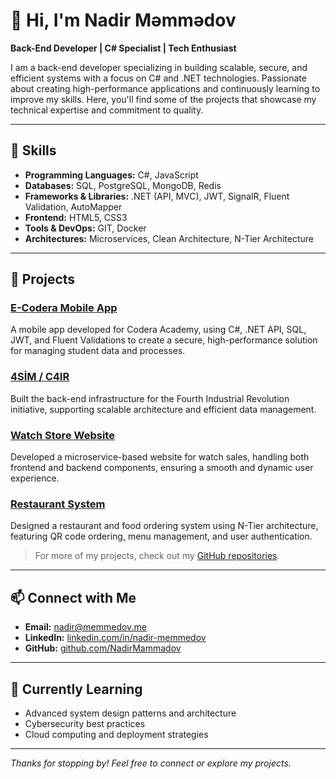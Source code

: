 # 👋 Hi, I'm Nadir Məmmədov

**Back-End Developer | C# Specialist | Tech Enthusiast**

I am a back-end developer specializing in building scalable, secure, and efficient systems with a focus on C# and .NET technologies. Passionate about creating high-performance applications and continuously learning to improve my skills. Here, you'll find some of the projects that showcase my technical expertise and commitment to quality.

---

## 🔧 Skills

- **Programming Languages:** C#, JavaScript
- **Databases:** SQL, PostgreSQL, MongoDB, Redis
- **Frameworks & Libraries:** .NET (API, MVC), JWT, SignalR, Fluent Validation, AutoMapper
- **Frontend:** HTML5, CSS3
- **Tools & DevOps:** GIT, Docker
- **Architectures:** Microservices, Clean Architecture, N-Tier Architecture

---

## 📂 Projects

### [E-Codera Mobile App](https://play.google.com/store/apps/details?id=codeisgroup.sananismayilov.coderaapp)
A mobile app developed for Codera Academy, using C#, .NET API, SQL, JWT, and Fluent Validations to create a secure, high-performance solution for managing student data and processes.

### [4SİM / C4IR](https://github.com/NadirMammadov/)
Built the back-end infrastructure for the Fourth Industrial Revolution initiative, supporting scalable architecture and efficient data management.

### [Watch Store Website](https://github.com/NadirMammadov/WatchStoreApp)
Developed a microservice-based website for watch sales, handling both frontend and backend components, ensuring a smooth and dynamic user experience.

### [Restaurant System](https://github.com/NadirMammadov/Restaurant)
Designed a restaurant and food ordering system using N-Tier architecture, featuring QR code ordering, menu management, and user authentication.

> For more of my projects, check out my [GitHub repositories](https://github.com/NadirMammadov).

---

## 📫 Connect with Me

- **Email:** nadir@memmedov.me
- **LinkedIn:** [linkedin.com/in/nadir-memmedov](https://www.linkedin.com/in/nadir-memmedov/)
- **GitHub:** [github.com/NadirMammadov](https://github.com/NadirMammadov)

---

## 🌱 Currently Learning

- Advanced system design patterns and architecture
- Cybersecurity best practices
- Cloud computing and deployment strategies

---

_Thanks for stopping by! Feel free to connect or explore my projects._

